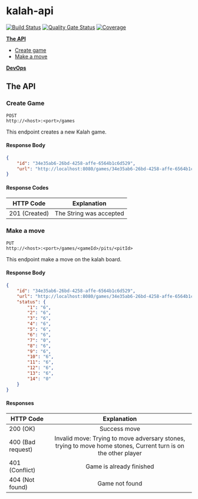 # kalah-api

[![Build Status](https://travis-ci.com/damaya0226/kalah-api.svg?branch=master)](https://travis-ci.com/damaya0226/kalah-api)
[![Quality Gate Status](https://sonarcloud.io/api/project_badges/measure?project=kalah-api&metric=alert_status)](https://sonarcloud.io/dashboard?id=kalah-api)
[![Coverage](https://sonarcloud.io/api/project_badges/measure?project=kalah-api&metric=coverage)](https://sonarcloud.io/dashboard?id=kalah-api) 

**[The API](#heading--1)**
  * [Create game](#heading--1-1)
  * [Make a move](#heading--1-2)
  
**[DevOps](#DevOps)**

## The API

<div id="heading--1-1"/>

### Create Game
```
POST
http://<host>:<port>/games
```
This endpoint creates a new Kalah game.

#### Response Body

```json
{
    "id": "34e35ab6-26bd-4258-affe-6564b1c6d529",
    "url": "http://localhost:8080/games/34e35ab6-26bd-4258-affe-6564b1c6d529"
}
```

#### Response Codes
| HTTP Code             | Explanation             |
| -------------         |:-----------------------------------------------:|
| 201 (Created)              | The String was accepted |


<div id="heading--1-2"/>

### Make a move
```
PUT
http://<host>:<port>/games/<gameId>/pits/<pitId>
```
This endpoint make a move on the kalah board.

#### Response Body

```json
{
    "id": "34e35ab6-26bd-4258-affe-6564b1c6d529",
    "url": "http://localhost:8080/games/34e35ab6-26bd-4258-affe-6564b1c6d529",
    "status": {
        "1": "6",
        "2": "6",
        "3": "6",
        "4": "6",
        "5": "6",
        "6": "6",
        "7": "0",
        "8": "6",
        "9": "6",
        "10": "6",
        "11": "6",
        "12": "6",
        "13": "6",
        "14": "0"
    }
}
```

#### Responses
| HTTP Code                 | Explanation             |
| -------------             |:-----------------------------------------------:|
| 200 (OK)                  | Success move |
| 400 (Bad request)         | Invalid move: Trying to move adversary stones, trying to move home stones, Current turn is on the other player      |
| 401 (Conflict)            | Game is already finished      |
| 404 (Not found)           | Game not found      |


